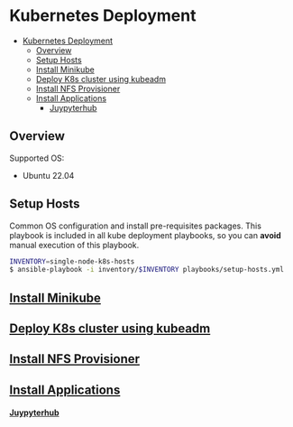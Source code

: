 # Kubernetes Deployment

- [Kubernetes Deployment](#kubernetes-deployment)
  - [Overview](#overview)
  - [Setup Hosts](#setup-hosts)
  - [Install Minikube](#install-minikube)
  - [Deploy K8s cluster using kubeadm](#deploy-k8s-cluster-using-kubeadm)
  - [Install NFS Provisioner](#install-nfs-provisioner)
  - [Install Applications](#install-applications)
      - [Juypyterhub](#juypyterhub)

## Overview
Supported OS:
- Ubuntu 22.04
  
## Setup Hosts
Common OS configuration and install pre-requisites packages. This playbook is included in all kube deployment playbooks, so you can **avoid** manual execution of this playbook.

```bash
INVENTORY=single-node-k8s-hosts
$ ansible-playbook -i inventory/$INVENTORY playbooks/setup-hosts.yml
```

## [Install Minikube](./docs/minikube.md)

## [Deploy K8s cluster using kubeadm](./docs/kubeadm.md)

## [Install NFS Provisioner](./roles/nfs-ganesha-server-and-external-provisioner/README.md)

## [Install Applications](./applications/README.md)

#### [Juypyterhub](./applications/jupyterhub/README.md)